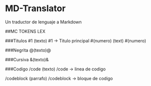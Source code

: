 # MD-Translator
Un traductor de lenguaje a Markdown

##MC TOKENS LEX


###Titulos
\#1 (texto)  \#1 -> Titulo principal
\#(numero)  (text)  \#(numero)


###Negrita
@(texto)@


###Cursiva
&(texto)&


###Codigo
/code (texto) /code -> linea de codigo

/codeblock (parrafo) /codeblock -> bloque de codigo
